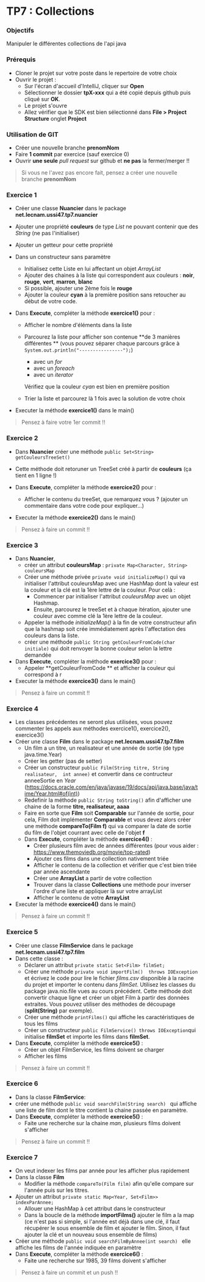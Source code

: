 # TP7 : Collections

### Objectifs
Manipuler le différentes collections de l'api java

### Prérequis
- Cloner le projet sur votre poste dans le repertoire de votre choix
- Ouvrir le projet :
  - Sur l'écran d'accueil d'IntelliJ, cliquer sur **Open**
  - Sélectionner le dossier **tpX-xxx** qui a été copié depuis github puis cliqué sur **OK**.
  - Le projet s'ouvre
  - Allez vérifier que le SDK est bien sélectionné dans **File > Project Structure** onglet **Project**

### Utilisation de GIT

- Créer une nouvelle branche **prenomNom**
- Faire **1 commit** par exercice (sauf exercice 0)
- Ouvrir **une seule** *pull request* sur github et **ne pas** la fermer/merger !!



> Si vous ne l'avez pas encore fait, pensez a créer une nouvelle branche **prenomNom**



### Exercice 1

- Créer une classe **Nuancier**  dans le package **net.lecnam.ussi47.tp7.nuancier**

- Ajouter une propriété **couleurs** de type *List* ne pouvant contenir que des *String* (ne pas l'initialiser)

- Ajouter un getteur pour cette propriété

- Dans un constructeur sans paramètre

  - Initialisez cette Liste en lui affectant un objet *ArrayList*
  - Ajouter des chaines à la liste qui correspondent aux couleurs :  **noir**, **rouge**, **vert**, **marron**, **blanc**
  - Si possible, ajouter une 2ème fois le **rouge**
  - Ajouter la couleur **cyan** à la première position sans retoucher au début de votre code.
  
- Dans **Execute**, compléter la méthode **exercice1()** pour : 

  - Afficher le nombre d'éléments dans la liste

  - Parcourez la liste pour afficher son contenue **de 3 manières différentes ** (vous pouvez séparer chaque parcours grâce à ```System.out.println("----------------");```)

    - avec un *for*
    - avec un *foreach*
    - avec un *iterator*

    Vérifiez que la couleur *cyan* est bien en première position

  - Trier la liste et parcourez là 1 fois avec la solution de votre choix
  
- Executer la méthode **exercice1()** dans le main()

> Pensez à faire votre 1er commit !!  

### Exercice 2

- Dans **Nuancier** créer une méthode ```public Set<String> getCouleursTreeSet()```
- Cette méthode doit retoruner un TreeSet créé à partir de **couleurs** (ça tient en 1 ligne !)

- Dans **Execute**, compléter la méthode **exercice2()** pour : 
  - Afficher le contenu du treeSet, que remarquez vous ? (ajouter un commentaire dans votre code pour expliquer...)
- Executer la méthode **exercice2()** dans le main()

> Pensez à faire un commit !!  

### Exercice 3

- Dans **Nuancier**, 
  - créer un attribut **couleursMap** : ```private Map<Character, String> couleursMap```
  - Créer une méthode privée ```private void initializeMap()``` qui va initialiser l'attribut couleursMap avec une HashMap dont la valeur est la couleur et la clé est la 1ère lettre de la couleur. Pour celà :
    - Commencer par initialiser l'attribut *couleursMap* avec un objet Hashmap. 
    - Ensuite, parcourez le treeSet et à chaque itération, ajouter une couleur avec comme clé la 1ère lettre de la couleur.
  - Appeler la méthode *initializeMap()* à la fin de votre constructeur afin que la hashmap soit crée immédiatement après l'affectation des couleurs dans la liste.
  - créer une méthode ``public String getCouleurFromCode(char initiale)`` qui doit renvoyer la bonne couleur selon la lettre demandée
- Dans **Execute**, compléter la méthode **exercice3()** pour : 
  - Appeler **getCouleurFromCode ** et afficher la couleur qui correspond à r
- Executer la méthode **exercice3()** dans le main()

> Pensez à faire un commit !!  

### Exercice 4

- Les classes précédentes ne seront plus utilisées, vous pouvez commenter les appels aux méthodes exercice1(), exercice2(), exercice3()
- Créer une classe **Film** dans le package **net.lecnam.ussi47.tp7.film**
  - Un film a un titre, un realisateur et une année de sortie (de type java.time.Year)
  - Créer les getter (pas de setter)
  - Créer un constructeur ```public Film(String titre, String realisateur,  int annee)``` et convertir dans ce contructeur anneeSortie en *Year* (https://docs.oracle.com/en/java/javase/19/docs/api/java.base/java/time/Year.html#of(int))
  - Redefinir la méthode ```public String toString()``` afin d'afficher une chaine de la forme **titre, realisateur, aaaa**
  - Faire en sorte que **Film** soit **Comparable** sur l'année de sortie, pour cela, Film doit implémenter **Comparable<Film>** et vous devez alors créer une méthode **compareTo(Film f)** qui va comparer la date de sortie du film de l'objet courrant avec celle de l'objet **f**
  - Dans **Execute**, compléter la méthode **exercice4()**  : 
      - Créer plusieurs film avec de années différentes (pour vous aider : https://www.themoviedb.org/movie/top-rated)
      - Ajouter ces films dans une collection nativement triée
      - Afficher le contenu de la collection et vérifier que c'est bien triée par année ascendante
      - Créer une **ArrayList** a partir de votre collection
      - Trouver dans la classe **Collections** une méthode pour inverser l'ordre d'une liste et appliquer là sur votre arrayList
      - Afficher le contenu de votre **ArrayList**
- Executer la méthode **exercice4()** dans le main()

> Pensez à faire un commit !!  

### Exercice 5

- Créer une classe **FilmService** dans le package **net.lecnam.ussi47.tp7.film** 
- Dans cette classe :
  - Déclarer  un attribut ```private static Set<Film> filmSet;```
  - Créer une méthode ```private void importFilm()  throws IOException```  et écrivez le code pour lire le fichier *films.csv* disponible à la racine du projet et importer le contenu dans *filmSet*. Utilisez les classes du package java.nio.file vues au cours précédent. Cette méthode doit convertir chaque ligne et créer un objet Film à partir des données extraites. Vous pouvez utiliser des méthodes de découpage (**split(String)** par exemple).
  - Créer une méthode ```printFilms()``` qui affiche les caractéristiques de tous les films
  - Créer un constructeur ```public FilmService() throws IOException```qui initialise **filmSet** et importe les films dans **filmSet**.
- Dans **Execute**, compléter la méthode **exercice5()**  : 
  - Créer un objet FilmService, les films doivent se charger
  - Afficher les films

> Pensez à faire un commit !!  


### Exercice 6

- Dans la classe **FilmService**:
 - créer une méthode ```public void searchFilm(String search) ``` qui affiche une liste de film dont le titre contient la chaine passée en paramètre.
- Dans **Execute**, compléter la méthode **exercice5()**  :
  - Faite une recherche sur la chaine *man*, plusieurs films doivent s'afficher

> Pensez à faire un commit !!

### Exercice 7 

- On veut indexer les films par année pour les afficher plus rapidement 
- Dans la classe **Film**
  - Modifier la méthode ```compareTo(Film film)``` afin qu'elle compare sur l'année puis sur les titres.
- Ajouter un attribut ``private static Map<Year, Set<Film>> indexParAnnee;`` 
  - Allouer une HashMap à cet attribut dans le constructeur
  - Dans la boucle de la méthode **importFilms()** ajouter le film a la map (ce n'est pas si simple, si l'année est déjà dans une clé, il faut récupérer le sous ensemble de film et ajouter le film. Sinon, il faut ajouter la clé et un nouveau sous ensemble de films)
- Créer une méthode ``public void searchFilmByAnnee(int search) `` elle affiche les films de l'année indiquée en paramètre
- Dans **Execute**, compléter la méthode **exercice6()**  : 
  - Faite une recherche sur 1985, 39 films doivent s'afficher

> Pensez à faire un commit et un push !!





